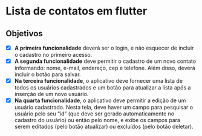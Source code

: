 # Lista de contatos em flutter

## Objetivos
 - [x] **A primeira funcionalidade** deverá ser o login, e não esquecer de incluir o cadastro no primeiro acesso.
 - [x] **A segunda funcionalidade** deve permitir o cadastro de um novo contato informando: nome, e-mail, endereço, cep e telefone. Além disso, deverá incluir o botão para salvar.
 - [x] **Na terceira funcionalidade**, o aplicativo deve fornecer uma lista de todos os usuários cadastrados e um botão para atualizar a lista após a inserção de um novo usuário.
 - [x] **Na quarta funcionalidade**, o aplicativo deve permitir a edição de um usuário cadastrado. Nesta tela, deve haver um campo para pesquisar o usuário pelo seu “id” (que deve ser gerado automaticamente no cadastro do usuário) ou então pelo nome, e exibe os campos para serem editados (pelo botão atualizar) ou excluídos (pelo botão deletar).
